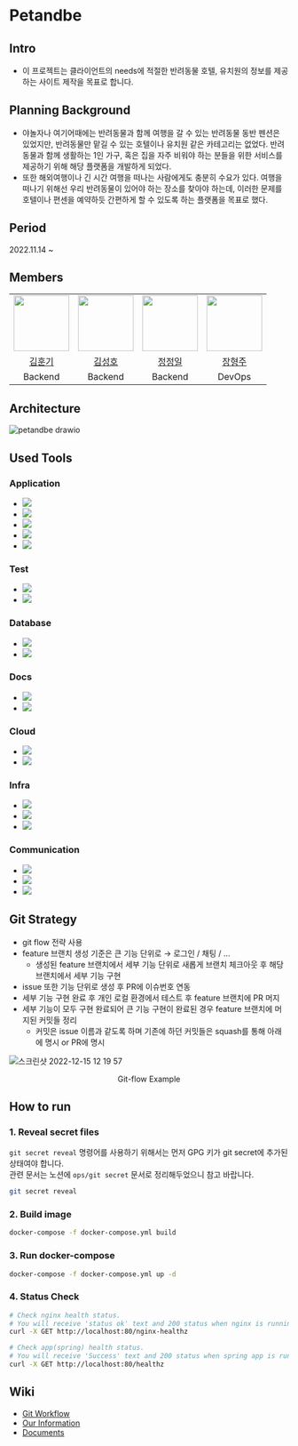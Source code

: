 # Petandbe

## Intro

- 이 프로젝트는 클라이언트의 needs에 적절한 반려동물 호텔, 유치원의 정보를 제공하는 사이트 제작을 목표로 합니다.

## Planning Background

- 야놀자나 여기어때에는 반려동물과 함께 여행을 갈 수 있는 반려동물 동반 펜션은 있었지만, 반려동물만 맡길 수 있는 호텔이나 유치원 같은 카테고리는 없었다. 반려동물과 함께 생활하는 1인 가구, 혹은 집을 자주 비워야 하는 분들을 위한 서비스를 제공하기 위해 해당 플랫폼을 개발하게 되었다.
- 또한 해외여행이나 긴 시간 여행을 떠나는 사람에게도 충분히 수요가 있다. 여행을 떠나기 위해선 우리 반려동물이 있어야 하는 장소를 찾아야 하는데, 이러한 문제를 호텔이나 편센을 예약하듯 간편하게 할 수 있도록 하는 플랫폼을 목표로 했다.

## Period

2022.11.14 ~

## Members

<table>
    <tr>
        <td>
            <a href="https://github.com/HunkiKim">
               <img src="https://avatars.githubusercontent.com/u/66348135?v=4" width="100px" />
            </a>
        </td>
        <td>
            <a href="https://github.com/Kimsunfang">
                <img src="https://avatars.githubusercontent.com/u/108983092?v=4" width="100px"/>
            </a>
        </td>
        <td>
            <a href="https://github.com/12OneTwo12">
                <img src="https://avatars.githubusercontent.com/u/105261146?v=4" width="100px" />
            </a>
        </td>
        <td align="center">
            <a href="https://github.com/hangjoo">
               <img src="https://avatars.githubusercontent.com/u/58524387?v=4" width="100px" />
            </a>
        </td>
    </tr>
    <tr>
        <td align="center"><a href="https://github.com/HunkiKim">김훈기</a></td>
        <td align="center"><a href="https://github.com/Kimsunfang">김성호</a></td>
        <td align="center"><a href="https://github.com/12OneTwo12">정정일</a></td>
        <td align="center"><a href="https://github.com/hangjoo">장형주</a></td>
    </tr>
    <tr>
        <td align="center"><a>Backend</a></td>
        <td align="center"><a>Backend</a></td>
        <td align="center"><a>Backend</a></td>
        <td align="center"><a>DevOps</a></td>
    </tr>
</table>

## Architecture

![petandbe drawio](https://user-images.githubusercontent.com/66348135/210694150-3e96dc34-7289-470f-b891-d65783edbd29.png)

## Used Tools

### Application

- <a href="https://openjdk.org/projects/jdk/11/"><img src="https://img.shields.io/badge/JAVA 11-007396?style=for-the-badge&logo=Java&logoColor=white"/></a>
- <a href="https://gradle.org/"><img src="https://img.shields.io/badge/Gradle 7.5.1-02303A?style=for-the-badge&logo=Gradle&logoColor=white"></a>
- <a href="https://spring.io/projects/spring-boot/"><img src="https://img.shields.io/badge/Spring Boot 2.7.0-6DB33F?style=for-the-badge&logo=Spring Boot&logoColor=white"></a>
- <a href="https://spring.io/projects/spring-data-jpa"><img src="https://img.shields.io/badge/Spring Data Jpa-6DB33F?style=for-the-badge&logo=Spring Data Jpa&logoColor=white"></a>
- <a href="http://querydsl.com/"><img src="https://img.shields.io/badge/Query Dsl 5.0-6DB33F?style=for-the-badge&logo=Query DSL&logoColor=white"></a>

### Test

- <a href="https://junit.org/junit5/"><img src="https://img.shields.io/badge/JUnit5-25A162?style=for-the-badge&logo=JUnit5&logoColor=white"></a>
- <a href="https://site.mockito.org/"><img src="https://img.shields.io/badge/Mockito-25A162?style=for-the-badge&logo=Mockito&logoColor=white"></a>

### Database

- <a href="https://www.mysql.com/"><img src="https://img.shields.io/badge/MySql 8-4479A1?style=for-the-badge&logo=MySQL&logoColor=white"></a>
- <a href="https://redis.io/"><img src="https://img.shields.io/badge/Redis-DC382D?style=for-the-badge&logo=Redis&logoColor=white"></a>

### Docs

- <a href="https://swagger.io/"><img src="https://img.shields.io/badge/Swagger-85EA2D?style=for-the-badge&logo=Swagger&logoColor=black"></a>
- <a href="https://spring.io/projects/spring-restdocs"><img src="https://img.shields.io/badge/Spring Rest Docs-6DB33F?style=for-the-badge&logo=Read The Docs&logoColor=white"></a>

### Cloud

- <a href="https://aws.amazon.com/ko/?nc2=h_lg"><img src="https://img.shields.io/badge/EC2-FF9900?style=for-the-badge&logo=Amazon EC2&logoColor=white"></a>
- <a href="https://aws.amazon.com/ko/?nc2=h_lg"><img src="https://img.shields.io/badge/Route53-782A90?style=for-the-badge&logo=&logoColor=white"></a>

### Infra

- <a href="https://docs.docker.com/get-docker/"><img src="https://img.shields.io/badge/Docker-2496ED?style=for-the-badge&logo=Docker&logoColor=white"></a>
- <a href="https://docs.docker.com/compose/install/"><img src="https://img.shields.io/badge/Docker Compose-2496ED?style=for-the-badge&logo=Docker&logoColor=white"></a>
- <a href="https://www.nginx.com/"><img src="https://img.shields.io/badge/NGinx-009639?style=for-the-badge&logo=Nginx&logoColor=white"></a>

### Communication

- <a href="https://github.com/"><img src="https://img.shields.io/badge/github-181717?style=for-the-badge&logo=github&logoColor=white"></a>
- <a href="https://slack.com/intl/ko-kr/"><img src="https://img.shields.io/badge/slack-4A154B?style=for-the-badge&logo=slack&logoColor=white"></a>
- <a href="https://www.notion.so/"><img src="https://img.shields.io/badge/notion-000000?style=for-the-badge&logo=notion&logoColor=white"></a>

## Git Strategy

- git flow 전략 사용
- feature 브랜치 생성 기준은 큰 기능 단위로 → 로그인 / 채팅 / …
  - 생성된 feature 브랜치에서 세부 기능 단위로 새롭게 브랜치 체크아웃 후 해당 브랜치에서 세부 기능 구현
- issue 또한 기능 단위로 생성 후 PR에 이슈번호 연동
- 세부 기능 구현 완료 후 개인 로컬 환경에서 테스트 후 feature 브랜치에 PR 머지
- 세부 기능이 모두 구현 완료되어 큰 기능 구현이 완료된 경우 feature 브랜치에 머지된 커밋들 정리
  - 커밋은 issue 이름과 같도록 하며 기존에 하던 커밋들은 squash를 통해 아래에 명시 or PR에 명시

![스크린샷 2022-12-15 12 19 57](https://user-images.githubusercontent.com/66348135/207764903-3d812cf3-a569-4e6a-8c63-a99cd12d5012.png)

<p align="center">Git-flow Example</p>

## How to run

### 1. Reveal secret files

`git secret reveal` 명령어를 사용하기 위해서는 먼저 GPG 키가 git secret에 추가된 상태여야 합니다.  
관련 문서는 노션에 `ops/git secret` 문서로 정리해두었으니 참고 바랍니다.

```bash
git secret reveal
```

### 2. Build image

```bash
docker-compose -f docker-compose.yml build
```

### 3. Run docker-compose

```bash
docker-compose -f docker-compose.yml up -d
```

### 4. Status Check

```bash
# Check nginx health status.
# You will receive 'status ok' text and 200 status when nginx is running.
curl -X GET http://localhost:80/nginx-healthz

# Check app(spring) health status.
# You will receive 'Success' text and 200 status when spring app is running.
curl -X GET http://localhost:80/healthz
```

## Wiki

- [Git Workflow](https://fork-hound-0c2.notion.site/Git-Worflow-c2bbf00ce4574540b5706a3f15cb0771)
- [Our Information](https://fork-hound-0c2.notion.site/a49ab997157a4abb98c08069a6d002cc)
- [Documents](https://fork-hound-0c2.notion.site/5e74039e402d4351ade9f92329f310ea)
